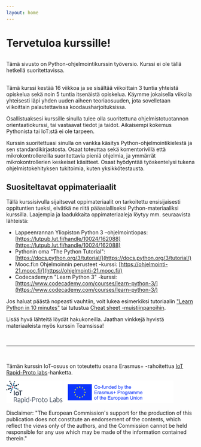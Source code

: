 ```yaml
---
layout: home
---
```


# Tervetuloa kurssille! 

<div class="announcement-box" style="margin:30px 0;">
    Tämä sivusto on Python-ohjelmointikurssin työversio. Kurssi ei ole tällä hetkellä suoritettavissa.
</div>

Tämä kurssi kestää 16 viikkoa ja se sisältää viikoittain 3 tuntia yhteistä opiskelua sekä noin 5 tuntia itsenäistä opiskelua. Käymme jokaisella viikolla yhteisesti läpi yhden uuden aiheen teoriaosuuden, jota sovelletaan viikoittain palautettavissa koodausharjoituksissa.

Osallistuaksesi kurssille sinulla tulee olla suoritettuna ohjelmistotuotannon orientaatiokurssi, tai vastaavat tiedot ja taidot. Aikaisempi kokemus Pythonista tai IoT:stä ei ole tarpeen.

Kurssin suoritettuasi sinulla on vankka käsitys Python-ohjelmointikielestä ja sen standardikirjastosta. Osaat toteuttaa sekä komentorivillä että mikrokontrollereilla suoritettavia pieniä ohjelmia, ja ymmärrät mikrokontrollerien keskeiset käsitteet. Osaat hyödyntää työskentelysi tukena ohjelmistokehityksen tukitoimia, kuten yksikkötestausta.

## Suositeltavat oppimateriaalit


Tällä kurssisivulla sijaitsevat oppimateriaalit on tarkoitettu ensisijaisesti oppituntien tueksi, eivätkä ne riitä pääasialliseksi Python-materiaaliksi kurssilla. Laajempia ja laadukkaita oppimateriaaleja löytyy mm. seuraavista lähteistä:

* Lappeenrannan Yliopiston Python 3 –ohjelmointiopas: [https://lutpub.lut.fi/handle/10024/162088](https://lutpub.lut.fi/handle/10024/162088)
* Pythonin oma "The Python Tutorial": [https://docs.python.org/3/tutorial/](https://docs.python.org/3/tutorial/)
* Mooc.fi:n Ohjelmoinnin perusteet -kurssi: [https://ohjelmointi-21.mooc.fi/](https://ohjelmointi-21.mooc.fi/)
* Codecademy:n "Learn Python 3" -kurssi: [https://www.codecademy.com/courses/learn-python-3/](https://www.codecademy.com/courses/learn-python-3/)

Jos haluat päästä nopeasti vauhtiin, voit lukea esimerkiksi tutoriaalin ["Learn Python in 10 minutes"](https://www.stavros.io/tutorials/python/) tai tutustua [Cheat sheet -muistiinpanoihin](https://www.pythoncheatsheet.org/).

Lisää hyvä lähteitä löydät hakukoneilla. Jaathan vinkkejä hyvistä materiaaleista myös kurssin Teamsissa!

&nbsp;

---

&nbsp;

Tämän kurssin IoT-osuus on toteutettu osana  Erasmus+ -rahoitettua [IoT Rapid-Proto labs](https://www.rapidprotolabs.eu/)-hanketta.

<a href="https://www.rapidprotolabs.eu/"><img src="./_images/IoT_RPL_Logo_Positive.png" alt="IoT Rapid-Proto labs" style="max-height: 60px" /></a> <a href="https://www.eacea.ec.europa.eu/about-eacea_fi"><img src="./_images/logosbeneficaireserasmusright_en.jpg" alt="Erasmus+" style="max-height: 60px" /></a>

Disclaimer: "The European Commission's support for the production of this publication does not constitute an endorsement of the contents, which reflect the views only of the authors, and the Commission cannot be held responsible for any use which may be made of the information contained therein."